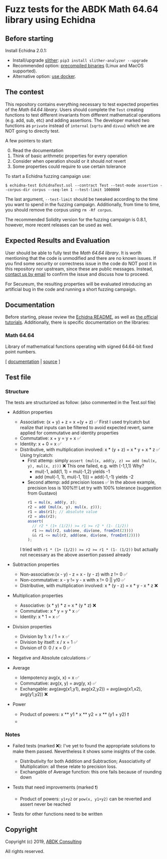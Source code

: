 # Fuzz tests for the ABDK Math 64.64 library using Echidna

## Before starting

Install Echidna 2.0.1:

* Install/upgrade [slither](https://github.com/crytic/slither): `pip3 install slither-analyzer --upgrade`
* Recommended option: [precompiled binaries](https://github.com/crytic/echidna/releases/tag/v2.0.1) (Linux and MacOS supported). 
* Alternative option: [use docker](https://hub.docker.com/layers/echidna/trailofbits/echidna/v2.0.1/images/sha256-526df14f9a90ba5615816499844263e851d7f34ed241acbdd619eb7aa0bb8556?context=explore).

## The contest

This repository contains everything necessary to test expected properties of the *Math 64.64 library*. Users should complete the `Test` creating functions to test different invariants from different mathematical operations (e.g. add, sub, etc) and adding assertions. The developer marked two functions as `private` instead of `internal` (`sqrtu` and `divuu`) which we are NOT going to directly test. 

A few pointers to start:

0. Read the documentation
1. Think of basic arithmetic properties for every operation
2. Consider when operation should or it should *not* revert
3. Some properties could require to use certain tolerance

To start a Echidna fuzzing campaign use:

```
$ echidna-test EchidnaTest.sol --contract Test --test-mode assertion --corpus-dir corpus --seq-len 1 --test-limit 1000000 
```

The last argument, `--test-limit` should be tweaked according to the time you want to spend in the fuzzing campaign. 
Additionally, from time to time, you should remove the corpus using `rm -Rf corpus`.

The recommended Solidity version for the fuzzing campaign is 0.8.1, however, more recent releases can be used as well.

## Expected Results and Evaluation

User should be able to fully test the *Math 64.64 library*. It is worth mentioning that the code is unmodified and there are no known issues. 
If you find some security or correctness issue in the code do NOT post it in this repository nor upstream, since these are public messages.
Instead, [contact us by email](mailto:gustavo.grieco@trailofbits.com) to confirm the issue and discuss how to proceed.

For Secureum, the resulting properties will be evaluated introducing an artificial bug in the code and running a short fuzzing campaign. 

## Documentation

Before starting, please review the [Echidna README](https://github.com/crytic/echidna#echidna-a-fast-smart-contract-fuzzer-), as well as [the official tutorials](https://github.com/crytic/building-secure-contracts/tree/master/program-analysis/echidna). Additionally, there is specific documentation on the libraries:

### Math 64.64

Library of mathematical functions operating with signed 64.64-bit fixed point
numbers.

\[ [documentation](ABDKMath64x64.md) | [source](ABDKMath64x64.sol) \]

## Test file
### Structure
The tests are structurized as follow: (also commented in the Test.sol file)
- Addition properties
  - Associative: (x + y) + z = x +(y + z) ✅
  First I used try/catch but realize that inputs can be filtered to avoid expected revert, same applied for commutative and identity properties
  - Commutative: x + y = y + x ✅
  - Identity: x + 0 = x ✅
  - Distributive, with multiplication involved: x * (y + z) =  x * y + x * z ✅
  Using try/catch:
    - First attemp: simply `assert (mul(x, add(y, z) == add (mul(x, y), mul(x, z)))` ❌
    This one failed, e.g. with (-1,1,1)
    Why? 
      - mul(-1, add(1, 1) = mul(-1,2) yields -1
      - add (mul(-1, 1), mul(-1, 1))) = add(-1,-1) yields -2
    - Second attemp: add precision losses ✅
    In the above example, precision loss is 100%!!! Let try with 100% tolerance (suggestion from Gustavo)
      ```js
      r1 = mul(x, add(y, z);
      r2 = add (mul(x, y), mul(x, z)));
      r1 = abs(r1); // absolute value
      r2 = abs(r2);
      assert(
        // r2 * (1+ (1/2)) >= r1 >= r2 * (1- (1/2))
        r1 >= mul(r2, sub(one, div(one, fromInt(2)))) 
        && r1 <= mul(r2, add(one, div(one, fromInt(2))))
      );
      ```
    I tried with `r1 * (1+ (1/2)) >= r2 >= r1 * (1- (1/2))` but actually not necessary as the above assertion passed already




- Subtraction properties
  - Non-associative:(x - y) - z = x - (y - z) with z != 0 ✅
  - Non-commutative: x - y != y - x with x != 0 || y!0 ✅
  - Distributive, with multiplication involved: x * (y - z) =  x * y - x * z ❌

- Multiplication properties
  - Associative: (x * y) * z = x * (y * z) ❌
  - Commutative: x * y = y * x ✅
  - Identity: x * 1 = x ✅

- Division properties
  - Division by 1: x / 1 = x ✅
  - Division by itself: x / x = 1 ✅
  - Division of 0: 0 / x = 0 ✅

- Negative and Absolute calculations ✅

- Average
  - Idempotency avg(x, x) = x ✅
  - Commutative: avg(x, y) = avg(y, x) ✅
  - Exchangable: avg(avg(x1,y1), avg(x2,y2)) = avg(avg(x1,x2), avg(y1,y2)) ❌

- Power
  - Product of powers: x ** y1 * x ** y2 = x ** (y1 + y2) ❗️
  - 


### Notes
- Failed tests (marked ❌): I've yet to found the appropriate solutions to make them passed. Nevertheless it shows some insights of the code.
  - Distributivity for both Addition and Subtraction; Associativity of Multiplication: all these relate to precision loss. 
  - Exchangable of Average function: this one fails because of rounding down

- Tests that need improvements (marked ❗️)
  - Product of powers: `y1+y2` or `pow(x, y1+y2)` can be reverted and assert never be reached

- Tests for other functions need to be written

## Copyright

Copyright (c) 2019, [ABDK Consulting](https://abdk.consulting/)

All rights reserved.
